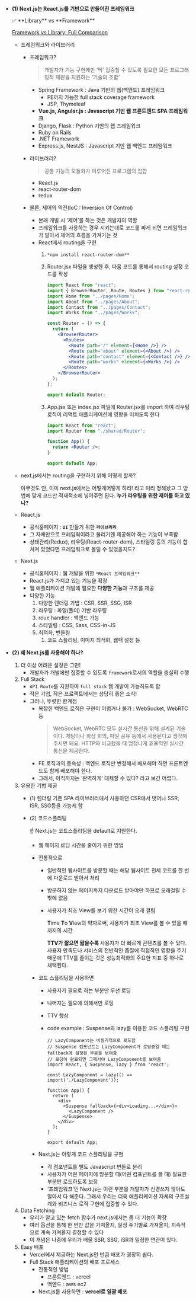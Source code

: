 - **(1) Next.js는 React.js를 기반으로 만들어진 프레임워크**
    <aside> ✅ **Library** vs **Framework**
    
    [Framework vs Library: Full Comparison](https://www.interviewbit.com/blog/framework-vs-library/)
    
    </aside>
    
    - 프레임워크와 라이브러리
        - 프레임워크?
            
            > 개발자가 기능 구현에만 ‘딱’ 집중할 수 있도록 필요한 모든 프로그래밍적 재원을 지원하는 ‘기술의 조합’
            > 
            - Spring Framework : Java 기반의 웹(백엔드) 프레임워크
                - FE까지 가능한 full stack coverage framework
                - JSP, Thymeleaf
            - **Vue.js, Angular.js : Javascript 기반 웹 프론트엔드 SPA 프레임워크**
            - Django, Flask : Python 기반의 웹 프레임워크
            - Ruby on Rails
            - .NET Framework
            - Express.js, NestJS : Javascript 기반 웹 백엔드 프레임워크
        - 라이브러리?
            
            > 공통 기능의 모듈화가 이루어진 프로그램의 집합
            > 
            - React.js
            - react-router-dom
            - redux
        - 물론, 제어의 역전(IoC : Inversion Of Control)
            - 본래 개발 시 ‘제어’를 하는 것은 개발자의 역할
            - 프레임워크를 사용하는 경우 시키는대로 코드를 짜게 되면 프레임워크가 알아서 제어의 흐름을 가져가는 것
            - React에서 routing을 구현
                1. `*npm install react-router-dom**`
                2. Router.jsx 파일을 생성한 후, 다음 코드를 통해서 routing 설정 코드를 작성
                    
                    ```jsx
                    import React from "react";
                    import { BrowserRouter, Route, Routes } from "react-router-dom";
                    import Home from "../pages/Home";
                    import About from "../pages/About";
                    import Contact from "../pages/Contact";
                    import Works from "../pages/Works";
                    
                    const Router = () => {
                      return (
                        <BrowserRouter>
                          <Routes>
                            <Route path="/" element={<Home />} />
                            <Route path="about" element={<About />} />
                            <Route path="contact" element={<Contact />} />
                            <Route path="works" element={<Works />} />
                          </Routes>
                        </BrowserRouter>
                      );
                    };
                    
                    export default Router;
                    
                    ```
                    
                3. App.jsx 또는 index.jsx 파일에 Router.jsx를 import 하여 라우팅 로직이 리액트 애플리케이션에 영향을 미치도록 한다
                    
                    ```jsx
                    import React from "react";
                    import Router from "./shared/Router";
                    
                    function App() {
                      return <Router />;
                    }
                    
                    export default App;
                    
                    ```
                    
    - next.js에서는 routing을 구현하기 위해 어떻게 할까?
        
        아무것도 안, 이미 next.js에서는 어떻게어떻게 하라! 라고 미리 정해놨고 그 방법에 맞게 코드만 적재적소에 넣어주면 된다. **누가 라우팅을 위한 제어를 하고 있나?** 
        
    - React.js
        - 공식홈페이지 : **`UI`** 만들기 위한 **`라이브러리`**
        - 그 자체만으로 프레임웍이라고 불리기엔 제공해야 하는 기능이 부족함
        - 상태관리(Redux), 라우팅(React-router-dom), 스타일링 등의 기능이 합쳐져 있었다면 프레임워크로 볼릴 수 있었을지도?
    - Next.js
        - 공식홈페이지 : 웹 개발을 위한 `*React 프레임워크**`
        - React.js가 가지고 있는 기능을 확장
        - 웹 애플리케이션 개발에 필요한 **다양한 기능**과 구조를 제공
        - 다양한 기능
            1. 다양한 렌더링 기법 : CSR, SSR, SSG, ISR
            2. 라우팅 : 파일(폴더) 기반 라우팅
            3. roue handler : 백엔드 가능
            4. 스타일링 : CSS, Sass, CSS-in-JS
            5. 최적화, 번들링
                1. 코드 스플리팅, 이미지 최적화, 웹팩 설정 등
- **(2) 왜 Next.js를 사용해야 하나?**
  1. 더 이상 어려운 설정은 그만!
     - 개발자가 개발에만 집중할 수 있도록 `framework`로서의 역할을 충실히 수행
  2. Full Stack
     - `API Route`를 지원하여 `full stack` 웹 개발이 가능하도록 함
     - 작은 기업, 작은 프로젝트에서는 상당히 좋은 소식!
     - 그러나, 뚜렷한 한계점
       - 복잡한 백엔드 로직은 구현이 어렵거나 불가 : WebSocket, WebRTC 등
         > WebSocket, WebRTC 모두 실시간 통신을 위해 설계된 기술이다. 채팅이나 화상 회의, 파일 공유 등에서 사용된다고 생각해주시면 돼요. HTTP와 비교했을 때 엄청나게 효율적인 실시간 통신을 제공한다.
       - FE 로직과의 종속성 : 백엔드 로직만 변경해서 배포해야 하면 프론트엔드도 함께 배포해야 한다.
       - 그래서, 아직까지는 ‘완벽하게’ 대체할 수 있다? 라고 보긴 어렵다.
  3. 유용한 기법 제공
     - (1) 렌더링
       기존 SPA 라이브러리에서 사용하던 CSR에서 벗어나 SSR, ISR, SSG등을 가능케 함
     - (2) 코드스플리팅
         <aside> ☝ Next.js는 코드스플리팅을 default로 지원한다.
         
         </aside>
         
         - 웹 페이지 로딩 시간을 줄이기 위한 방법
         - 전통적으로
             - 일반적인 웹사이트를 방문할 때는 해당 웹사이트 전체 코드를 한 번에 다운로드 받아서 처리
             - 방문하지 않는 페이지까지 다운로드 받아야만 하므로 오래걸릴 수 밖에 없음
             - 사용자가 최초 View를 보기 위한 시간이 오래 걸림
                 
                 **T**ime **T**o **V**iew의 약자로써, 사용자가 최초 View를 볼 수 있을 때 까지의 시간
                 
                 **TTV가 짧으면 짧을수록** 사용자가 더 빠르게 콘텐츠를 볼 수 있다. 사용자 만족도나 서비스의 전반적인 품질에 직접적인 영향을 주기 때문에 TTV를 줄이는 것은 성능최적화의 주요한 지표 중 하나로 채택된다.
                 
         - 코드 스플리팅을 사용하면
             - 사용자가 필요로 하는 부분만 우선 로딩
             - 나머지는 필요에 의해서만 로딩
             - TTV 향상
             - code example : Suspense와 lazy를 이용한 코드 스플리팅 구현
                 
                 ```tsx
                 // LazyComponent는 비동기적으로 로드함
                 // Suspense 컴포넌트는 LazyComponent가 로딩중일 때는 fallback에 설정된 부분을 보여줌
                 // 로딩이 완료되면 그제서야 LazyComponent를 보여줌
                 import React, { Suspense, lazy } from 'react';
                 
                 const LazyComponent = lazy(() => import('./LazyComponent'));
                 
                 function App() {
                   return (
                     <div>
                       <Suspense fallback={<div>Loading...</div>}>
                         <LazyComponent />
                       </Suspense>
                     </div>
                   );
                 }
                 
                 export default App;
                 
                 ```
                 
         - Next.js는 이렇게 코드 스플리팅을 구현
             - 각 컴포넌트를 별도 Javascript 번들로 분리
             - 사용자가 어떤 페이지에 방문할 때(어떤 컴포넌트를 볼 때) 필요한 부분만 로드하도록 보장
             - ‘프레임워크’인 Next.js는 이런 부분을 개발자가 신경쓰지 않아도 알아서 다 해준다. 그래서 우리는 더욱 애플리케이션 자체의 구조설계와 비즈니스 로직 구현에 집중할 수 있다.
  4. Data Fetching
     - 우리가 알고 있는 fetch 함수가 next.js에서는 좀 더 기능이 확장
     - 여러 옵션을 통해 한 번만 값을 가져올지, 일정 주기별로 가져올지, 지속적으로 계속 가져올지 결정할 수 있다
     - 이 개념은 나중에 우리가 배울 SSR, SSG, ISR과 밀접한 연관이 있다.
  5. Easy 배포
     - Vercel에서 제공하는 Next.js인 만큼 배포가 굉장히 쉽다.
     - Full Stack 애플리케이션의 배포 프로세스
       - 전통적인 방법
         - 프론트엔드 : vercel
         - 백엔드 : aws ec2
       - Next.js를 사용하면 : **vercel로 일괄 배포**
